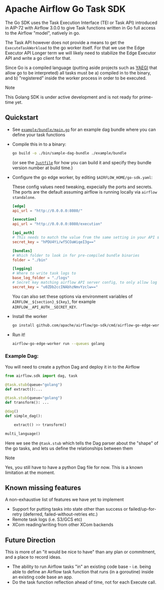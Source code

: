 <!--
 Licensed to the Apache Software Foundation (ASF) under one
 or more contributor license agreements.  See the NOTICE file
 distributed with this work for additional information
 regarding copyright ownership.  The ASF licenses this file
 to you under the Apache License, Version 2.0 (the
 "License"); you may not use this file except in compliance
 with the License.  You may obtain a copy of the License at

   http://www.apache.org/licenses/LICENSE-2.0

 Unless required by applicable law or agreed to in writing,
 software distributed under the License is distributed on an
 "AS IS" BASIS, WITHOUT WARRANTIES OR CONDITIONS OF ANY
 KIND, either express or implied.  See the License for the
 specific language governing permissions and limitations
 under the License.
 -->

# Apache Airflow Go Task SDK

The Go SDK uses the Task Execution Interface (TEI or Task API) introduced in AIP-72 with Airflow 3.0.0 to give
Task functions written in Go full access to the Airflow "model", natively in go.

The Task API however does not provide a means to get the `ExecuteTaskWorkload` to the go worker itself. For
that we use the Edge Executor API
Longer term we will likely need to stabilize the Edge Executor API and write a go client for that.

Since Go is a compiled language (putting aside projects such as [YAEGI](https://github.com/traefik/yaegi) that allow go to be interpreted) all tasks must be a) compiled in to the binary, and b) "registered" inside the worker process in order to be executed.


> [!NOTE]
> This Golang SDK is under active development and is not ready for prime-time yet.

## Quickstart

- See [`example/bundle/main.go`](./example/bundle/main.go) for an example dag bundle where you can define your task functions

- Compile this in to a binary:

  ```bash
  go build -o ./bin/sample-dag-bundle ./example/bundle
  ```

  (or see the [`Justfile`](./example/bundle/Justfile) for how you can build it and specify they bundle version number at build time.)

- Configure the go edge worker, by editing `$AIRFLOW_HOME/go-sdk.yaml`:

  These config values need tweaking, expecially the ports and secrets. The ports are the default assuming
  airflow is running locally via `airflow standalone`.

  ```toml
  [edge]
  api_url = "http://0.0.0.0:8080/"

  [execution]
  api_url = "http://0.0.0.0:8080/execution"

  [api_auth]
  # This needs to match the value from the same setting in your API server for Edge API to function
  secret_key = "hPDU4Yi/wf5COaWiqeI3g=="

  [bundles]
  # Which folder to look in for pre-compiled bundle binaries
  folder = "./bin"

  [logging]
  # Where to write task logs to
  base_log_folder = "./logs"
  # Secret key matching airflow API server config, to only allow log requests from there.
  secret_key = "u0ZDb2ccINAbhzNmvYzclw=="
  ```

  You can also set these options via environment variables of `AIRFLOW__${section}_${key}`, for example `AIRFLOW__API_AUTH__SECRET_KEY`.

- Install the worker

  ```bash
  go install github.com/apache/airflow/go-sdk/cmd/airflow-go-edge-worker@latest
  ```

- Run it!

  ```bash
  airflow-go-edge-worker run --queues golang
  ```

### Example Dag:

You will need to create a python Dag and deploy it in to the Airflow

```python
from airflow.sdk import dag, task

@task.stub(queue="golang")
def extract():...

@task.stub(queue="golang")
def transform(): ...

@dag()
def simple_dag():

    extract() >> transform()

multi_language()
```

Here we see the `@task.stub` which tells the Dag parser about the "shape" of the go tasks, and lets us define
the relationships between them

> [!NOTE]
> Yes, you still have to have a python Dag file for now. This is a known limitation at the moment.

## Known missing features

A non-exhaustive list of features we have yet to implement

- Support for putting tasks into state other than success or failed/up-for-retry (deferred, failed-without-retries etc.)
- Remote task logs (i.e. S3/GCS etc)
- XCom reading/writing from other XCom backends


## Future Direction

This is more of an "it would be nice to have" than any plan or commitment, and a place to record ideas.

- The ability to run Airflow tasks "in" an existing code base - i.e. being able to define an Airflow task function that runs (in a goroutine) inside an existing code base an app.
- Do the task function reflection ahead of time, not for each Execute call.
